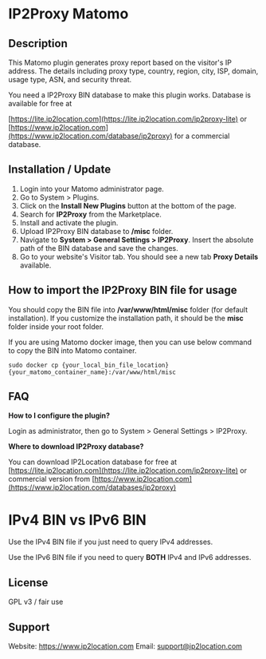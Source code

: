 # IP2Proxy Matomo

## Description

This Matomo plugin generates proxy report based on the visitor's IP address. The details including proxy type, country, region, city, ISP, domain, usage type, ASN, and security threat.

You need a IP2Proxy BIN database to make this plugin works. Database is available for free at

[https://lite.ip2location.com](https://lite.ip2location.com/ip2proxy-lite) or [https://www.ip2location.com](https://www.ip2location.com/database/ip2proxy) for a commercial database.



## Installation / Update

1. Login into your Matomo administrator page.
2. Go to System > Plugins.
3. Click on the **Install New Plugins** button at the bottom of the page.
4. Search for **IP2Proxy** from the Marketplace.
5. Install and activate the plugin.
6. Upload IP2Proxy BIN database to **/misc** folder. 
7. Navigate to **System >  General Settings > IP2Proxy**. Insert the absolute path of the BIN database and save the changes.
8. Go to your website's Visitor tab. You should see a new tab **Proxy Details** available.

   

## How to import the IP2Proxy BIN file for usage
You should copy the BIN file into **/var/www/html/misc** folder (for default installation). If you customize the installation path, it should be the **misc** folder inside your root folder.

If you are using Matomo docker image, then you can use below command to copy the BIN into Matomo container.
```
sudo docker cp {your_local_bin_file_location} {your_matomo_container_name}:/var/www/html/misc
```

## FAQ

__How to I configure the plugin?__

Login as administrator, then go to System > General Settings > IP2Proxy.



__Where to download IP2Proxy database?__

You can download IP2Location database for free at [https://lite.ip2location.com](https://lite.ip2location.com/ip2proxy-lite) or commercial version from [https://www.ip2location.com](https://www.ip2location.com/databases/ip2proxy)



IPv4 BIN vs IPv6 BIN
====================

Use the IPv4 BIN file if you just need to query IPv4 addresses.

Use the IPv6 BIN file if you need to query **BOTH** IPv4 and IPv6 addresses.



## License

GPL v3 / fair use



## Support
Website: https://www.ip2location.com
Email: support@ip2location.com